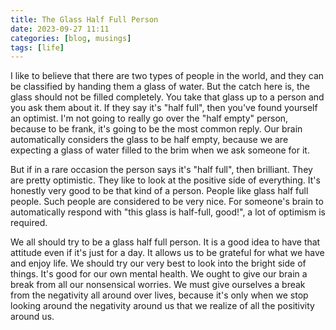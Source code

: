 ```yaml
---
title: The Glass Half Full Person
date: 2023-09-27 11:11
categories: [blog, musings]
tags: [life]
---
```


I like to believe that there are two types of people in the world, and they can be classified by handing them a glass of water. But the catch here is, the glass should not be filled completely. You take that glass up to a person and you ask them about it. If they say it's "half full", then you've found yourself an optimist. I'm not going to really go over the "half empty" person, because to be frank, it's going to be the most common reply. Our brain automatically considers the glass to be half empty, because we are expecting a glass of water filled to the brim when we ask someone for it.

But if in a rare occasion the person says it's "half full", then brilliant. They are pretty optimistic. They like to look at the positive side of everything. It's honestly very good to be that kind of a person. People like glass half full people. Such people are considered to be very nice. For someone's brain to automatically respond with "this glass is half-full, good!", a lot of optimism is required.

We all should try to be a glass half full person. It is a good idea to have that attitude even if it's just for a day. It allows us to be grateful for what we have and enjoy life. We should try our very best to look into the bright side of things. It's good for our own mental health. We ought to give our brain a break from all our nonsensical worries. We must give ourselves a break from the negativity all around over lives, because it's only when we stop looking around the negativity around us that we realize of all the positivity around us.
